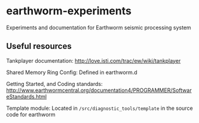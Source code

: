 # earthworm-experiments
Experiments and documentation for Earthworm seismic processing system

## Useful resources

Tankplayer documentation: http://love.isti.com/trac/ew/wiki/tankplayer

Shared Memory Ring Config: Defined in earthworm.d

Getting Started, and Coding standards: http://www.earthwormcentral.org/documentation4/PROGRAMMER/SoftwareStandards.html

Template module: Located in `/src/diagnostic_tools/template` in the source code for earthworm
